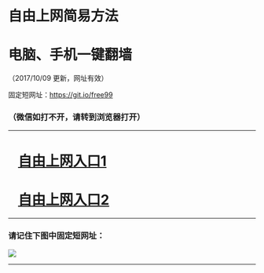 ﻿# 自由上网简易方法

# 电脑、手机一键翻墙

（2017/10/09 更新，网址有效）

固定短网址：https://git.io/free99

### （微信如打不开，请转到浏览器打开）


***





# &nbsp;&nbsp; <a href="http://ft288723377.fwq-tz-1001.info/fwqtz01.html?t=100900112163 " target="_blank">自由上网入口1</a>
# &nbsp;&nbsp; <a href="http://ft3064114786.fwq-tz-1002.info/fwqtz02.html?t=10090012840 " target="_blank">自由上网入口2</a>
***

### 请记住下图中固定短网址：

<img src="https://s3-us-west-2.amazonaws.com/fwq-1001/yjfq-20170905okok.png" /> 


***

